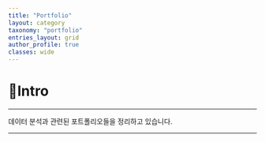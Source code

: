 ```yaml
---
title: "Portfolio"
layout: category
taxonomy: "portfolio"
entries_layout: grid
author_profile: true
classes: wide
---
```


# 📌Intro
---
데이터 분석과 관련된 포트폴리오들을 정리하고 있습니다.

---